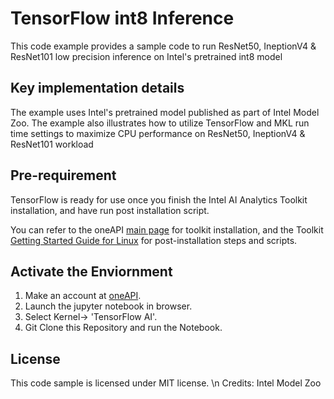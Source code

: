 # TensorFlow int8 Inference
This code example provides a sample code to run ResNet50, IneptionV4 & ResNet101 low precision inference on Intel's pretrained int8 model

## Key implementation details
The example uses Intel's pretrained model published as part of Intel Model Zoo. The example also illustrates how to utilize TensorFlow and MKL run time settings to maximize CPU performance on ResNet50, IneptionV4 & ResNet101 workload

## Pre-requirement

TensorFlow is ready for use once you finish the Intel AI Analytics Toolkit installation, and have run post installation script.

You can refer to the oneAPI [main page](https://software.intel.com/en-us/oneapi) for toolkit installation, and the Toolkit [Getting Started Guide for Linux](https://software.intel.com/en-us/get-started-with-intel-oneapi-linux-get-started-with-the-intel-ai-analytics-toolkit) for post-installation steps and scripts.

## Activate the Enviornment

1. Make an account at [oneAPI](https://inteliotgnew.secure.force.com/devcloudsignup).
2. Launch the jupyter notebook in browser.
3. Select Kernel-> 'TensorFlow AI'.
4. Git Clone this Repository and run the Notebook.

## License  
This code sample is licensed under MIT license. \n
Credits: Intel Model Zoo